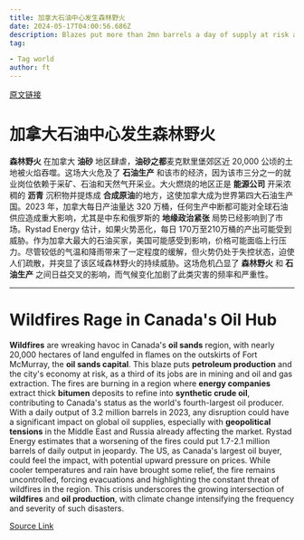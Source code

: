 ```yaml
---
title: 加拿大石油中心发生森林野火
date: 2024-05-17T04:00:56.686Z
description: Blazes put more than 2mn barrels a day of supply at risk amid geopolitical tensions in Middle East and Russia
tag: 

- Tag world
author: ft
---
```


[原文链接](https://ft.com/content/e7b52e0c-4e0e-48d4-97b0-c51d683e5b24)

# 加拿大石油中心发生森林野火

**森林野火** 在加拿大 **油砂** 地区肆虐，**油砂之都**麦克默里堡郊区近 20,000 公顷的土地被火焰吞噬。这场大火危及了 **石油生产** 和该市的经济，因为该市三分之一的就业岗位依赖于采矿、石油和天然气开采业。大火燃烧的地区正是 **能源公司** 开采浓稠的 **沥青** 沉积物并提炼成 **合成原油**的地方，这使加拿大成为世界第四大石油生产国。2023 年，加拿大每日产油量达 320 万桶，任何生产中断都可能对全球石油供应造成重大影响，尤其是中东和俄罗斯的 **地缘政治紧张** 局势已经影响到了市场。Rystad Energy 估计，如果火势恶化，每日 170万至210万桶的产出可能受到威胁。作为加拿大最大的石油买家，美国可能感受到影响，价格可能面临上行压力。尽管较低的气温和降雨带来了一定程度的缓解，但火势仍处于失控状态，迫使人们疏散，并突显了该区域森林野火的持续威胁。这场危机凸显了 **森林野火** 和 **石油生产** 之间日益交叉的影响，而气候变化加剧了此类灾害的频率和严重性。

---

# Wildfires Rage in Canada's Oil Hub 

**Wildfires** are wreaking havoc in Canada's **oil sands** region, with nearly 20,000 hectares of land engulfed in flames on the outskirts of Fort McMurray, the **oil sands capital**. This blaze puts **petroleum production** and the city's economy at risk, as a third of its jobs are in mining and oil and gas extraction. The fires are burning in a region where **energy companies** extract thick **bitumen** deposits to refine into **synthetic crude oil**, contributing to Canada's status as the world's fourth-largest oil producer. With a daily output of 3.2 million barrels in 2023, any disruption could have a significant impact on global oil supplies, especially with **geopolitical tensions** in the Middle East and Russia already affecting the market. Rystad Energy estimates that a worsening of the fires could put 1.7-2.1 million barrels of daily output in jeopardy. The US, as Canada's largest oil buyer, could feel the impact, with potential upward pressure on prices. While cooler temperatures and rain have brought some relief, the fire remains uncontrolled, forcing evacuations and highlighting the constant threat of wildfires in the region. This crisis underscores the growing intersection of **wildfires** and **oil production**, with climate change intensifying the frequency and severity of such disasters.

[Source Link](https://ft.com/content/e7b52e0c-4e0e-48d4-97b0-c51d683e5b24)

